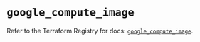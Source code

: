 # `google_compute_image`

Refer to the Terraform Registry for docs: [`google_compute_image`](https://registry.terraform.io/providers/hashicorp/google-beta/6.39.0/docs/resources/google_compute_image).
